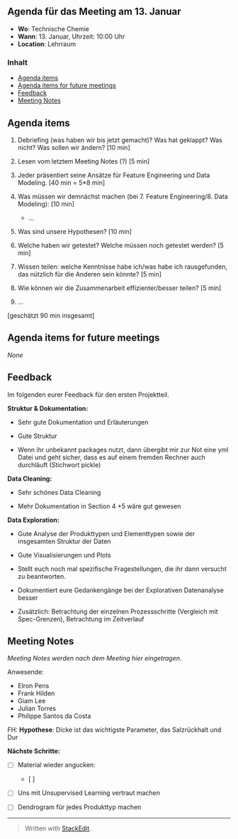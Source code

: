 ## Agenda für das Meeting am 13. Januar
- **Wo**: Technische Chemie
- **Wann**: 13. Januar, Uhrzeit: 10:00 Uhr 
- **Location**: Lehrraum

### Inhalt

* [Agenda items](#agenda-items)
* [Agenda items for future meetings](#agenda-items-for-future-meetings)
* [Feedback](#feedback)
* [Meeting Notes](#meeting-notes)

## Agenda items

1. Debriefing (was haben wir bis jetzt gemacht)? Was hat geklappt? Was nicht? Was sollen wir ändern? [10 min]

2. Lesen vom letztem Meeting Notes (?) [5 min]

3. Jeder präsentiert seine Ansätze für Feature Engineering und Data Modeling. [40 min = 5*8 min]

5. Was müssen wir demnächst machen (bei 7. Feature Engineering/8. Data Modeling): [10 min]
	- ...

6. Was sind unsere Hypothesen? [10 min]
7. Welche haben wir getestet? Welche müssen noch getestet werden? [5 min]
	
8. Wissen teilen: welche Kenntnisse habe ich/was habe ich rausgefunden, das nützlich für die Anderen sein könnte? [5 min]

9.  Wie können wir die Zusammenarbeit effizienter/besser teilen? [5 min]
10. ...

[geschätzt 90 min insgesamt]

## Agenda items for future meetings

*None*

## Feedback

Im folgenden eurer Feedback für den ersten Projektteil.

**Struktur & Dokumentation:**

- Sehr gute Dokumentation und Erläuterungen

- Gute Struktur

- Wenn ihr unbekannt packages nutzt, dann übergibt mir zur Not eine yml Datei und geht sicher, dass es auf einem fremden Rechner auch durchläuft (Stichwort pickle)

**Data Cleaning:**

- Sehr schönes Data Cleaning

- Mehr Dokumentation in Section 4 +5 wäre gut gewesen

**Data Exploration:**

- Gute Analyse der Produkttypen und Elementtypen sowie der insgesamten Struktur der Daten

- Gute Visualisierungen und Plots

- Stellt euch noch mal spezifische Fragestellungen, die ihr dann versucht zu beantworten.

- Dokumentiert eure Gedankengänge bei der Explorativen Datenanalyse besser

- Zusätzlich: Betrachtung der einzelnen Prozessschritte (Vergleich mit Spec-Grenzen), Betrachtung im Zeitverlauf

## Meeting Notes
*Meeting Notes werden nach dem Meeting hier eingetragen.*

Anwesende:
- Elron Pens
- Frank Hilden
- Giam Lee
- Julian Torres
- Philippe Santos da Costa

FH: **Hypothese**: Dicke ist das wichtigste Parameter, das Salzrückhalt und Dur

**Nächste Schritte:**

- [ ] Material wieder angucken:
	- [ ] 

- [ ] Uns mit Unsupervised Learning vertraut machen
- [ ] Dendrogram für jedes Produkttyp machen


---
> Written with [StackEdit](https://stackedit.io/).
<!--stackedit_data:
eyJoaXN0b3J5IjpbLTEyMjU4MDgzMTQsLTIwMjgyMzc5MzIsLT
E1MDkxMDU1NTcsLTEwMTU5NTAyODcsLTM1MzIyNTM4LC02NDQ3
NTcxMzQsLTI2NTA1NDM4MV19
-->